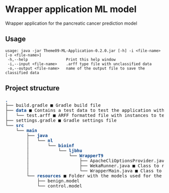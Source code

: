 # Wrapper application ML model
Wrapper application for the pancreatic cancer prediction model

## Usage
```
usage: java -jar Theme09-ML-Application-0.2.0.jar [-h] -i <file-name> [-o <file-name>]
 -h,--help                 Print this help window
 -i,--input <file-name>    .arff type file with unclassified data
 -o,--output <file-name>   name of the output file to save the classified data
```

## Project structure
<pre><font color="#12488B"><b>.</b></font>
├── build.gradle &#9632 Gradle build file
├── <font color="#12488B"><b>data</b></font> &#9632 Contains a test data to test the application with
│   └── test.arff &#9632 ARFF formatted file with instances to test with
├── settings.gradle &#9632 Gradle settings file
└── <font color="#12488B"><b>src</b></font>
    └── <font color="#12488B"><b>main</b></font>
        ├── <font color="#12488B"><b>java</b></font>
        │   └── <font color="#12488B"><b>nl</b></font>
        │       └── <font color="#12488B"><b>bioinf</b></font>
        │           └── <font color="#12488B"><b>ljbhu</b></font>
        │               └── <font color="#12488B"><b>WrapperT9</b></font>
        │                   ├── ApacheCliOptionsProvider.java &#9632 Class for parsing command line arguments
        │                   ├── WekaRunner.java &#9632 Class to run Weka methods, classifying the unknown instances
        │                   └── WrapperMain.java &#9632 Class to run classes above
        └── <font color="#12488B"><b>resources</b></font> &#9632 Folder with the models used for the application
            ├── benign.model
            └── control.model
</pre>
